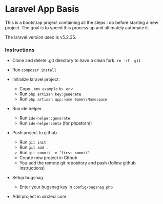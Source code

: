 # Laravel App Basis

This is a bootstrap project containing all the steps I do before starting a new project. 
The goal is to speed this process up and ultimately automate it.

The laravel version used is v5.2.35.

### Instructions

- Clone and delete .git directory to have a clean fork: `rm -rf .git`
- Run `composer install`

- Initialize laravel project:
  - Copy `.env.example` to `.env`
  - Run `php artisan key:generate`
  - Run `php artisan app:name Some\\Namespace`
- Run ide helper
  - Run `ide-helper:generate`
  - Run `ide-helper:meta` (for phpstorm)
- Push project to github
  - Run `git init`
  - Run `git add .`
  - Run `git commit -m "first commit"`
  - Create new project in Github
  - You add the remote git repository and push (follow github instructions)
- Setup bugsnag
  - Enter your bugsnag key in `config/bugsnag.php`
- Add project in circleci.com
